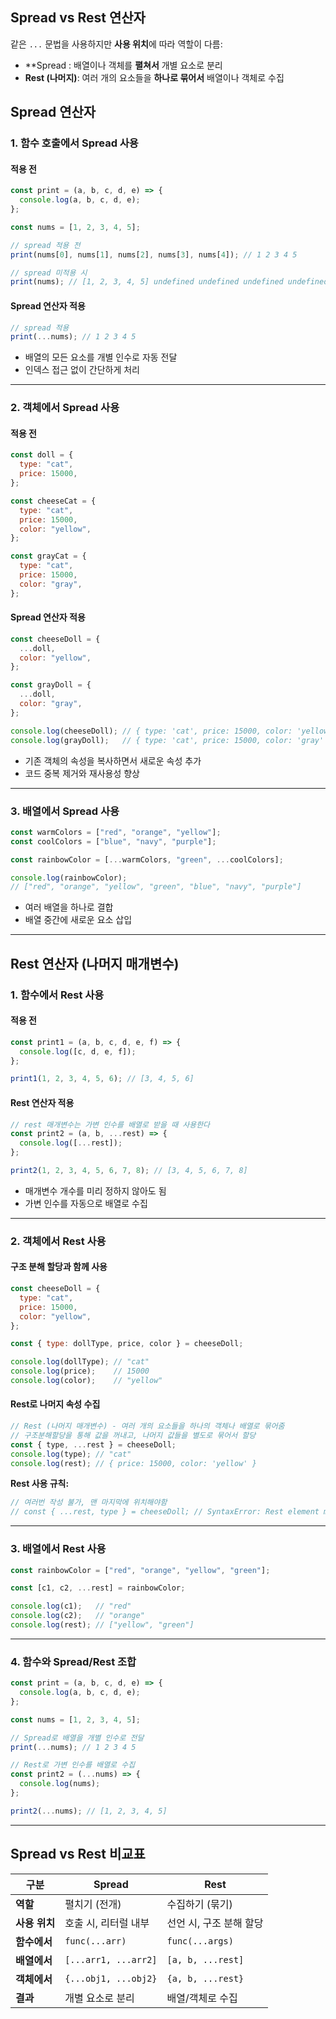 
## Spread vs Rest 연산자

같은 `...` 문법을 사용하지만 **사용 위치**에 따라 역할이 다름:

- **Spread : 배열이나 객체를 **펼쳐서** 개별 요소로 분리
- **Rest (나머지)**: 여러 개의 요소들을 **하나로 묶어서** 배열이나 객체로 수집

##  Spread 연산자

### 1. 함수 호출에서 Spread 사용

#### 적용 전 

```javascript
const print = (a, b, c, d, e) => {
  console.log(a, b, c, d, e);
};

const nums = [1, 2, 3, 4, 5];

// spread 적용 전
print(nums[0], nums[1], nums[2], nums[3], nums[4]); // 1 2 3 4 5

// spread 미적용 시
print(nums); // [1, 2, 3, 4, 5] undefined undefined undefined undefined
```

#### Spread 연산자 적용

```javascript
// spread 적용
print(...nums); // 1 2 3 4 5
```

- 배열의 모든 요소를 개별 인수로 자동 전달
- 인덱스 접근 없이 간단하게 처리

---
### 2. 객체에서 Spread 사용

#### 적용 전

```javascript
const doll = {
  type: "cat",
  price: 15000,
};

const cheeseCat = {
  type: "cat",
  price: 15000,
  color: "yellow",
};

const grayCat = {
  type: "cat",
  price: 15000,
  color: "gray",
};
```

#### Spread 연산자 적용

```javascript
const cheeseDoll = {
  ...doll,
  color: "yellow",
};

const grayDoll = {
  ...doll,
  color: "gray",
};

console.log(cheeseDoll); // { type: 'cat', price: 15000, color: 'yellow' }
console.log(grayDoll);   // { type: 'cat', price: 15000, color: 'gray' }
```

- 기존 객체의 속성을 복사하면서 새로운 속성 추가
- 코드 중복 제거와 재사용성 향상

---
### 3. 배열에서 Spread 사용

```javascript
const warmColors = ["red", "orange", "yellow"];
const coolColors = ["blue", "navy", "purple"];

const rainbowColor = [...warmColors, "green", ...coolColors];

console.log(rainbowColor);
// ["red", "orange", "yellow", "green", "blue", "navy", "purple"]
```

- 여러 배열을 하나로 결합
- 배열 중간에 새로운 요소 삽입

---
## Rest 연산자 (나머지 매개변수)

### 1. 함수에서 Rest 사용

#### 적용 전 

```javascript
const print1 = (a, b, c, d, e, f) => {
  console.log([c, d, e, f]);
};

print1(1, 2, 3, 4, 5, 6); // [3, 4, 5, 6]
```

#### Rest 연산자 적용

```javascript
// rest 매개변수는 가변 인수를 배열로 받을 때 사용한다
const print2 = (a, b, ...rest) => {
  console.log([...rest]);
};

print2(1, 2, 3, 4, 5, 6, 7, 8); // [3, 4, 5, 6, 7, 8]
```

- 매개변수 개수를 미리 정하지 않아도 됨
- 가변 인수를 자동으로 배열로 수집

---
### 2. 객체에서 Rest 사용

#### 구조 분해 할당과 함께 사용

```javascript
const cheeseDoll = {
  type: "cat",
  price: 15000,
  color: "yellow",
};

const { type: dollType, price, color } = cheeseDoll;

console.log(dollType); // "cat"
console.log(price);    // 15000
console.log(color);    // "yellow"
```

#### Rest로 나머지 속성 수집

```javascript
// Rest (나머지 매개변수) - 여러 개의 요소들을 하나의 객체나 배열로 묶어줌
// 구조분해할당을 통해 값을 꺼내고, 나머지 값들을 별도로 묶어서 할당
const { type, ...rest } = cheeseDoll;
console.log(type); // "cat"
console.log(rest); // { price: 15000, color: 'yellow' }
```

**Rest 사용 규칙:**

```javascript
// 여러번 작성 불가, 맨 마지막에 위치해야함
// const { ...rest, type } = cheeseDoll; // SyntaxError: Rest element must be last element
```

---
### 3. 배열에서 Rest 사용

```javascript
const rainbowColor = ["red", "orange", "yellow", "green"];

const [c1, c2, ...rest] = rainbowColor;

console.log(c1);   // "red"
console.log(c2);   // "orange"
console.log(rest); // ["yellow", "green"]
```

---
### 4. 함수와 Spread/Rest 조합

```javascript
const print = (a, b, c, d, e) => {
  console.log(a, b, c, d, e);
};

const nums = [1, 2, 3, 4, 5];

// Spread로 배열을 개별 인수로 전달
print(...nums); // 1 2 3 4 5

// Rest로 가변 인수를 배열로 수집
const print2 = (...nums) => {
  console.log(nums);
};

print2(...nums); // [1, 2, 3, 4, 5]
```

---
##  Spread vs Rest 비교표

|구분|Spread|Rest|
|---|---|---|
|**역할**|펼치기 (전개)|수집하기 (묶기)|
|**사용 위치**|호출 시, 리터럴 내부|선언 시, 구조 분해 할당|
|**함수에서**|`func(...arr)`|`func(...args)`|
|**배열에서**|`[...arr1, ...arr2]`|`[a, b, ...rest]`|
|**객체에서**|`{...obj1, ...obj2}`|`{a, b, ...rest}`|
|**결과**|개별 요소로 분리|배열/객체로 수집|
